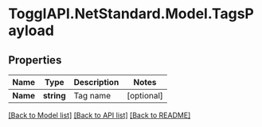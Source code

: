 # TogglAPI.NetStandard.Model.TagsPayload
## Properties

Name | Type | Description | Notes
------------ | ------------- | ------------- | -------------
**Name** | **string** | Tag name | [optional] 

[[Back to Model list]](../README.md#documentation-for-models) [[Back to API list]](../README.md#documentation-for-api-endpoints) [[Back to README]](../README.md)

